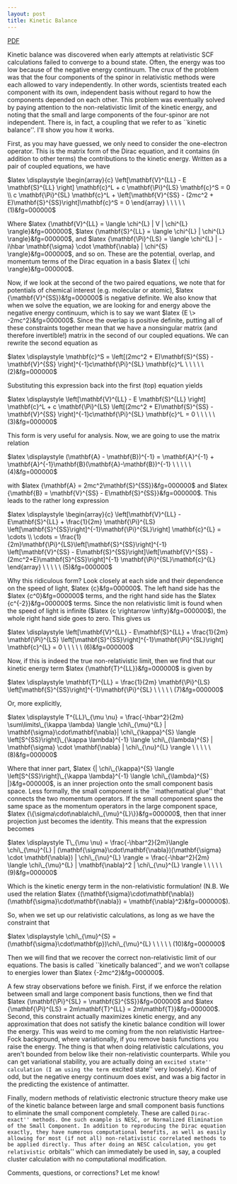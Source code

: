 ```yaml
--- 
layout: post 
title: Kinetic Balance
--- 
```


[PDF](http://joshuagoings.files.wordpress.com/2014/04/kinetic-balance.pdf)

Kinetic balance was discovered when early attempts at relativistic SCF calculations failed to converge to a bound state. Often, the energy was too low because of the negative energy continuum. The crux of the problem was that the four components of the spinor in relativistic methods were each allowed to vary independently. In other words, scientists treated each component with its own, independent basis without regard to how the components depended on each other. This problem was eventually solved by paying attention to the non-relativistic limit of the kinetic energy, and noting that the small and large components of the four-spinor are not independent. There is, in fact, a coupling that we refer to as ``kinetic balance''. I'll show you how it works.

First, as you may have guessed, we only need to consider the one-electron operator. This is the matrix form of the Dirac equation, and it contains (in addition to other terms) the contributions to the kinetic energy. Written as a pair of coupled equations, we have

$latex \displaystyle \begin{array}{c} \left[\mathbf{V}^{LL} - E \mathbf{S}^{LL} \right] \mathbf{c}^L + c \mathbf{\Pi}^{LS} \mathbf{c}^S = 0 \\ c \mathbf{\Pi}^{SL} \mathbf{c}^L + \left[\mathbf{V}^{SS} - (2mc^2 + E)\mathbf{S}^{SS}\right]\mathbf{c}^S = 0 \end{array} \ \ \ \ \ (1)&fg=000000$

Where $latex {\mathbf{V}^{LL} = \langle \chi^{L} | V | \chi^{L} \rangle}&fg=000000$, $latex {\mathbf{S}^{LL} = \langle \chi^{L} | \chi^{L} \rangle}&fg=000000$, and $latex {\mathbf{\Pi}^{LS} = \langle \chi^{L} | -i\hbar \mathbf{\sigma} \cdot \mathbf{\nabla} | \chi^{S} \rangle}&fg=000000$, and so on. These are the potential, overlap, and momentum terms of the Dirac equation in a basis $latex {| \chi \rangle}&fg=000000$.

Now, if we look at the second of the two paired equations, we note that for potentials of chemical interest (e.g. molecular or atomic), $latex {\mathbf{V}^{SS}}&fg=000000$ is negative definite. We also know that when we solve the equation, we are looking for and energy above the negative energy continuum, which is to say we want $latex {E \> -2mc^2}&fg=000000$. Since the overlap is positive definite, putting all of these constraints together mean that we have a nonsingular matrix (and therefore invertible!) matrix in the second of our coupled equations. We can rewrite the second equation as

$latex \displaystyle \mathbf{c}^S = \left[(2mc^2 + E)\mathbf{S}^{SS} - \mathbf{V}^{SS} \right]^{-1}c\mathbf{\Pi}^{SL} \mathbf{c}^L \ \ \ \ \ (2)&fg=000000$

Substituting this expression back into the first (top) equation yields

$latex \displaystyle \left[\mathbf{V}^{LL} - E \mathbf{S}^{LL} \right] \mathbf{c}^L + c \mathbf{\Pi}^{LS} \left[(2mc^2 + E)\mathbf{S}^{SS} - \mathbf{V}^{SS} \right]^{-1}c\mathbf{\Pi}^{SL} \mathbf{c}^L = 0 \ \ \ \ \ (3)&fg=000000$

This form is very useful for analysis. Now, we are going to use the matrix relation

$latex \displaystyle (\mathbf{A} - \mathbf{B})^{-1} = \mathbf{A}^{-1} + \mathbf{A}^{-1}\mathbf{B}(\mathbf{A}-\mathbf{B})^{-1} \ \ \ \ \ (4)&fg=000000$

with $latex {\mathbf{A} = 2mc^2\mathbf{S}^{SS}}&fg=000000$ and $latex {\mathbf{B} = \mathbf{V}^{SS} - E\mathbf{S}^{SS}}&fg=000000$. This leads to the rather long expression

$latex \displaystyle \begin{array}{c} \left[\mathbf{V}^{LL} - E\mathbf{S}^{LL} + \frac{1}{2m} \mathbf{\Pi}^{LS} \left[\mathbf{S}^{SS}\right]^{-1}\mathbf{\Pi}^{SL}\right] \mathbf{c}^{L} = \cdots \\ \cdots = \frac{1}{2m}\mathbf{\Pi}^{LS}\left[\mathbf{S}^{SS}\right]^{-1} \left[\mathbf{V}^{SS} - E\mathbf{S}^{SS}\right]\left[\mathbf{V}^{SS} - (2mc^2+E)\mathbf{S}^{SS}\right]^{-1} \mathbf{\Pi}^{SL}\mathbf{c}^{L} \end{array} \ \ \ \ \ (5)&fg=000000$

Why this ridiculous form? Look closely at each side and their dependence on the speed of light, $latex {c}&fg=000000$. The left hand side has the $latex {c^0}&fg=000000$ terms, and the right hand side has the $latex {c^{-2}}&fg=000000$ terms. Since the non relativistic limit is found when the speed of light is infinite ($latex {c \rightarrow \infty}&fg=000000$), the whole right hand side goes to zero. This gives us

$latex \displaystyle \left[\mathbf{V}^{LL} - E\mathbf{S}^{LL} + \frac{1}{2m} \mathbf{\Pi}^{LS} \left[\mathbf{S}^{SS}\right]^{-1}\mathbf{\Pi}^{SL}\right] \mathbf{c}^{L} = 0 \ \ \ \ \ (6)&fg=000000$

Now, if this is indeed the true non-relativistic limit, then we find that our kinetic energy term $latex {\mathbf{T}^{LL}}&fg=000000$ is given by

$latex \displaystyle \mathbf{T}^{LL} = \frac{1}{2m} \mathbf{\Pi}^{LS} \left[\mathbf{S}^{SS}\right]^{-1}\mathbf{\Pi}^{SL} \ \ \ \ \ (7)&fg=000000$

Or, more explicitly,

$latex \displaystyle T^{LL}\_{\mu \nu} = \frac{-\hbar^2}{2m} \sum\limits\_{\kappa \lambda} \langle \chi\_{\mu}^{L} | \mathbf{\sigma}\cdot\mathbf{\nabla}| \chi\_{\kappa}^{S} \langle \left[S^{SS}\right]\_{\kappa \lambda}^{-1} \langle \chi\_{\lambda}^{S} | \mathbf{\sigma} \cdot \mathbf{\nabla} | \chi\_{\nu}^{L} \rangle \ \ \ \ \ (8)&fg=000000$

Where that inner part, $latex {| \chi\_{\kappa}^{S} \langle \left[S^{SS}\right]\_{\kappa \lambda}^{-1} \langle \chi\_{\lambda}^{S} |}&fg=000000$, is an inner projection onto the small component basis space. Less formally, the small component is the ``mathematical glue'' that connects the two momentum operators. If the small component spans the same space as the momentum operators in the large component space, $latex {\{\sigma\cdot\nabla\chi\_{\mu}^{L}\}}&fg=000000$, then that inner projection just becomes the identity. This means that the expression becomes

$latex \displaystyle T\_{\mu \nu} = \frac{-\hbar^2}{2m}\langle \chi\_{\mu}^{L} | (\mathbf{\sigma}\cdot\mathbf{\nabla})(\mathbf{\sigma} \cdot \mathbf{\nabla}) | \chi\_{\nu}^{L} \rangle = \frac{-\hbar^2}{2m} \langle \chi\_{\mu}^{L} | \mathbf{\nabla}^2 | \chi\_{\nu}^{L} \rangle \ \ \ \ \ (9)&fg=000000$

Which is the kinetic energy term in the non-relativistic formulation! (N.B. We used the relation $latex {(\mathbf{\sigma}\cdot\mathbf{\nabla})(\mathbf{\sigma}\cdot\mathbf{\nabla}) = \mathbf{\nabla}^2}&fg=000000$).

So, when we set up our relativistic calculations, as long as we have the constraint that

$latex \displaystyle \chi\_{\mu}^{S} = (\mathbf{\sigma}\cdot\mathbf{p})\chi\_{\mu}^{L} \ \ \ \ \ (10)&fg=000000$

Then we will find that we recover the correct non-relativistic limit of our equations. The basis is called ``kinetically balanced'', and we won't collapse to energies lower than $latex {-2mc^2}&fg=000000$.

A few stray observations before we finish. First, if we enforce the relation between small and large component basis functions, then we find that $latex {\mathbf{\Pi}^{SL} = \mathbf{S}^{SS}}&fg=000000$ and $latex {\mathbf{\Pi}^{LS} = 2m\mathbf{T}^{LL} = 2m\mathbf{T}}&fg=000000$. Second, this constraint actually maximizes kinetic energy, and any approximation that does not satisfy the kinetic balance condition will lower the energy. This was weird to me coming from the non relativistic Hartree-Fock background, where variationally, if you remove basis functions you raise the energy. The thing is that when doing relativistic calculations, you aren't bounded from below like their non-relativistic counterparts. While you can get variational stability, you are actually doing an ``excited state'' calculation (I am using the term ``excited state'' very loosely). Kind of odd, but the negative energy continuum does exist, and was a big factor in the predicting the existence of antimatter.

Finally, modern methods of relativistic electronic structure theory make use of the kinetic balance between large and small component basis functions to eliminate the small component completely. These are called ``Dirac-exact'' methods. One such example is NESC, or Normalized Elimination of the Small Component. In addition to reproducing the Dirac equation exactly, they have numerous computational benefits, as well as easily allowing for most (if not all) non-relativistic correlated methods to be applied directly. Thus after doing an NESC calculation, you get relativistic ``orbitals'' which can immediately be used in, say, a coupled cluster calculation with no computational modification.

Comments, questions, or corrections? Let me know!

